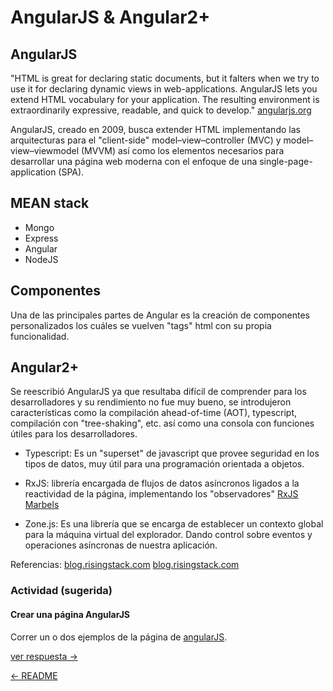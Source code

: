 # AngularJS & Angular2+

## AngularJS

"HTML is great for declaring static documents, but it falters when we try to use it for declaring dynamic views in web-applications. AngularJS lets you extend HTML vocabulary for your application. The resulting environment is extraordinarily expressive, readable, and quick to develop."
[angularjs.org](https://angularjs.org)

AngularJS, creado en 2009, busca extender HTML implementando las arquitecturas para el "client-side" model–view–controller (MVC) y model–view–viewmodel (MVVM) así como los
elementos necesarios para desarrollar una página web moderna con el enfoque de
una single-page-application (SPA).

## MEAN stack

+ Mongo
+ Express
+ Angular
+ NodeJS

## Componentes

Una de las principales partes de Angular es la creación de componentes personalizados
los cuáles se vuelven "tags" html con su propia funcionalidad.

## Angular2+

Se reescribió AngularJS ya que resultaba difícil de comprender para los
desarrolladores y su rendimiento no fue muy bueno, se introdujeron
características como la compilación ahead-of-time (AOT), typescript, compilación
con "tree-shaking", etc. así como una consola con funciones útiles para los
desarrolladores.

+ Typescript: Es un "superset" de javascript que provee seguridad en los tipos
de datos, muy útil para una programación orientada a objetos.

+ RxJS: librería encargada de flujos de datos asíncronos ligados a la
reactividad de la página, implementando los "observadores" [RxJS Marbels](https://rxmarbles.com)

+ Zone.js: Es una librería que se encarga de establecer un contexto global para
la máquina virtual del explorador. Dando control sobre eventos y operaciones
asíncronas de nuestra aplicación.

Referencias:
[blog.risingstack.com](https://blog.risingstack.com/angularjs-to-angular-history-and-tips-to-get-started/)
[blog.risingstack.com](https://blog.thoughtram.io/angular/2016/02/22/angular-2-change-detection-explained.html#who-notifies-angular)

### Actividad (sugerida)

#### Crear una página AngularJS

Correr un o dos ejemplos de la página de [angularJS](https://angularjs.org).

[ver respuesta ->](./respuestas/angular-history)

[<- README](./README.md)
